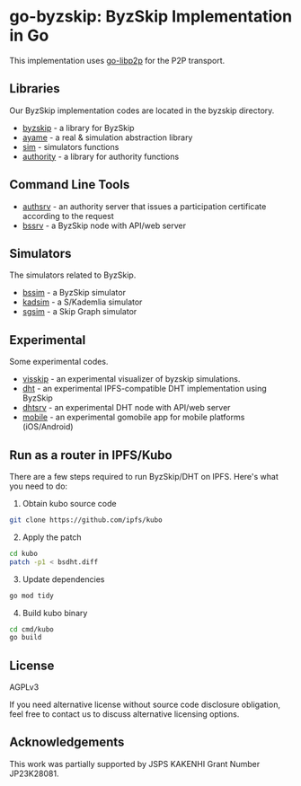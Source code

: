 # go-byzskip: ByzSkip Implementation in Go

This implementation uses [go-libp2p](https://github.com/libp2p/go-libp2p) for the P2P transport.

## Libraries

Our ByzSkip implementation codes are located in the byzskip directory.

* [byzskip](byzskip) - a library for ByzSkip 
* [ayame](ayame) - a real & simulation abstraction library
* [sim](sim) - simulators functions
* [authority](authority) - a library for authority functions

## Command Line Tools

* [authsrv](cmd/authsrv) - an authority server that issues a participation certificate according to the request
* [bssrv](cmd/bssrv) - a ByzSkip node with API/web server

## Simulators

The simulators related to ByzSkip.

* [bssim](simulators/bssim) - a ByzSkip simulator
* [kadsim](simulators/kadsim) - a S/Kademlia simulator
* [sgsim](simulators/sgsim) - a Skip Graph simulator

## Experimental

Some experimental codes.

* [visskip](simulators/visskip) - an experimental visualizer of byzskip simulations.
* [dht](dht) - an experimental IPFS-compatible DHT implementation using ByzSkip
* [dhtsrv](cmd/dhtsrv) - an experimental DHT node with API/web server
* [mobile](mobile) - an experimental gomobile app for mobile platforms (iOS/Android)

## Run as a router in IPFS/Kubo

There are a few steps required to run ByzSkip/DHT on IPFS. Here's what you need to do:

1. Obtain kubo source code
```bash
git clone https://github.com/ipfs/kubo
```
2. Apply the patch
```bash
cd kubo
patch -p1 < bsdht.diff
```
3. Update dependencies
```bash
go mod tidy
```
4. Build kubo binary
```bash
cd cmd/kubo
go build
```

## License

AGPLv3

If you need alternative license without source code disclosure obligation, feel free to contact us to discuss alternative licensing options.

## Acknowledgements

This work was partially supported by JSPS KAKENHI Grant Number JP23K28081.
